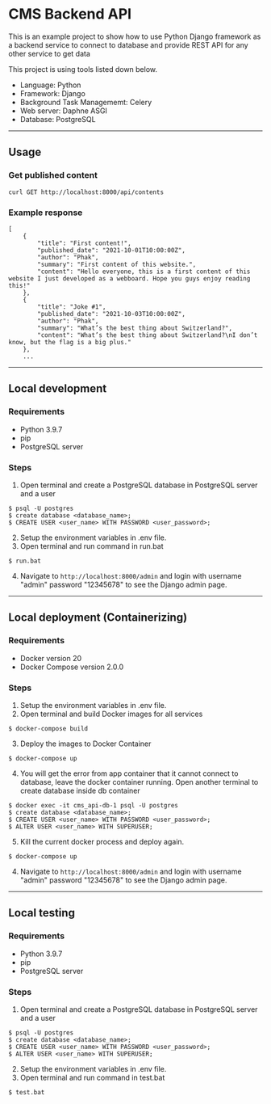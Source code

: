 # CMS Backend API

This is an example project to show how to use Python Django framework as a backend service to connect to database and provide REST API for any other service to get data 

This project is using tools listed down below.<br /> 
- Language: Python 
- Framework: Django 
- Background Task Managememt: Celery
- Web server: Daphne ASGI 
- Database: PostgreSQL 

<hr />

## Usage
### Get published content 
```
curl GET http://localhost:8000/api/contents
```
### Example response 
```
[
    {
        "title": "First content!",
        "published_date": "2021-10-01T10:00:00Z",
        "author": "Phak",
        "summary": "First content of this website.",
        "content": "Hello everyone, this is a first content of this website I just developed as a webboard. Hope you guys enjoy reading this!"
    },
    {
        "title": "Joke #1",
        "published_date": "2021-10-03T10:00:00Z",
        "author": "Phak",
        "summary": "What’s the best thing about Switzerland?",
        "content": "What’s the best thing about Switzerland?\nI don’t know, but the flag is a big plus."
    },
    ... 
```
<hr />

## Local development
### Requirements
- Python 3.9.7
- pip
- PostgreSQL server

### Steps
1. Open terminal and create a PostgreSQL database in PostgreSQL server and a user 
```
$ psql -U postgres
$ create database <database_name>;
$ CREATE USER <user_name> WITH PASSWORD <user_password>;
```
2. Setup the environment variables in .env file. 
3. Open terminal and run command in run.bat
```
$ run.bat
```
4. Navigate to `http://localhost:8000/admin` and login with username "admin" password "12345678" to see the Django admin page.

<hr />

## Local deployment (Containerizing)
### Requirements
- Docker version 20
- Docker Compose version 2.0.0

### Steps
1. Setup the environment variables in .env file. 
2. Open terminal and build Docker images for all services
```
$ docker-compose build 
```
3. Deploy the images to Docker Container
```
$ docker-compose up
```
4. You will get the error from app container that it cannot connect to database, leave the docker container running. Open another terminal to create database inside db container 
```
$ docker exec -it cms_api-db-1 psql -U postgres 
$ create database <database_name>;
$ CREATE USER <user_name> WITH PASSWORD <user_password>;
$ ALTER USER <user_name> WITH SUPERUSER;
```
5. Kill the current docker process and deploy again. 
```
$ docker-compose up
```
4. Navigate to `http://localhost:8000/admin` and login with username "admin" password "12345678" to see the Django admin page.


<hr />

## Local testing
### Requirements
- Python 3.9.7
- pip
- PostgreSQL server

### Steps
1. Open terminal and create a PostgreSQL database in PostgreSQL server and a user 
```
$ psql -U postgres
$ create database <database_name>;
$ CREATE USER <user_name> WITH PASSWORD <user_password>;
$ ALTER USER <user_name> WITH SUPERUSER;
```
2. Setup the environment variables in .env file. 
3. Open terminal and run command in test.bat
```
$ test.bat
```
